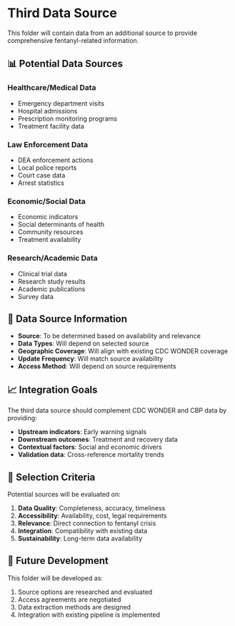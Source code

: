 # Third Data Source

This folder will contain data from an additional source to provide comprehensive fentanyl-related information.

## 📊 Potential Data Sources

### Healthcare/Medical Data
- Emergency department visits
- Hospital admissions
- Prescription monitoring programs
- Treatment facility data

### Law Enforcement Data
- DEA enforcement actions
- Local police reports
- Court case data
- Arrest statistics

### Economic/Social Data
- Economic indicators
- Social determinants of health
- Community resources
- Treatment availability

### Research/Academic Data
- Clinical trial data
- Research study results
- Academic publications
- Survey data

## 🔗 Data Source Information

- **Source**: To be determined based on availability and relevance
- **Data Types**: Will depend on selected source
- **Geographic Coverage**: Will align with existing CDC WONDER coverage
- **Update Frequency**: Will match source availability
- **Access Method**: Will depend on source requirements

## 📈 Integration Goals

The third data source should complement CDC WONDER and CBP data by providing:
- **Upstream indicators**: Early warning signals
- **Downstream outcomes**: Treatment and recovery data
- **Contextual factors**: Social and economic drivers
- **Validation data**: Cross-reference mortality trends

## 🚀 Selection Criteria

Potential sources will be evaluated on:
1. **Data Quality**: Completeness, accuracy, timeliness
2. **Accessibility**: Availability, cost, legal requirements
3. **Relevance**: Direct connection to fentanyl crisis
4. **Integration**: Compatibility with existing data
5. **Sustainability**: Long-term data availability

## 🔄 Future Development

This folder will be developed as:
1. Source options are researched and evaluated
2. Access agreements are negotiated
3. Data extraction methods are designed
4. Integration with existing pipeline is implemented

